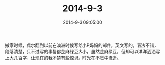 ﻿---
title: "2014-9-3"
date: 2014-9-3 09:05:00
tags:
categories: 爸爸
---
搬家时候，偶尔翻到以前在澳洲时候写给小P妈妈的邮件，英文写的，语法不错，段落清楚，只不过写的事情都芝麻绿豆大小，虽然芝麻绿豆，但却可以洋洋洒洒写上大几百字，让现在的我不禁有些惊讶。时光在不觉中流逝。